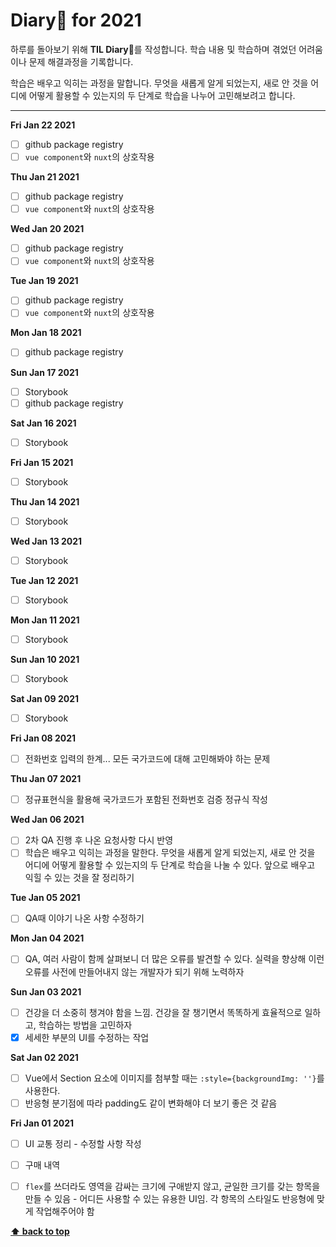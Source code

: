 # Diary📒 for 2021

하루를 돌아보기 위해 **TIL Diary**📒를 작성합니다. 학습 내용 및 학습하며 겪었던 어려움이나 문제 해결과정을 기록합니다. 

학습은 배우고 익히는 과정을 말합니다. 무엇을 새롭게 알게 되었는지, 새로 안 것을 어디에 어떻게 활용할 수 있는지의 두 단계로 학습을 나누어 고민해보려고 합니다. 


---

**Fri Jan 22 2021**
- [ ] github package registry
- [ ] `vue component`와 `nuxt`의 상호작용

**Thu Jan 21 2021**
- [ ] github package registry
- [ ] `vue component`와 `nuxt`의 상호작용

**Wed Jan 20 2021**
- [ ] github package registry
- [ ] `vue component`와 `nuxt`의 상호작용

**Tue Jan 19 2021**
- [ ] github package registry
- [ ] `vue component`와 `nuxt`의 상호작용

**Mon Jan 18 2021**
- [ ] github package registry

**Sun Jan 17 2021**
- [ ] Storybook
- [ ] github package registry

**Sat Jan 16 2021**
- [ ] Storybook

**Fri Jan 15 2021**
- [ ] Storybook

**Thu Jan 14 2021**
- [ ] Storybook

**Wed Jan 13 2021**
- [ ] Storybook

**Tue Jan 12 2021**
- [ ] Storybook

**Mon Jan 11 2021**
- [ ] Storybook

**Sun Jan 10 2021**
- [ ] Storybook

**Sat Jan 09 2021**
- [ ] Storybook

**Fri Jan 08 2021**
- [ ] 전화번호 입력의 한계... 모든 국가코드에 대해 고민해봐야 하는 문제

**Thu Jan 07 2021**
- [ ] 정규표현식을 활용해 국가코드가 포함된 전화번호 검증 정규식 작성

**Wed Jan 06 2021**
- [ ] 2차 QA 진행 후 나온 요청사항 다시 반영
- [ ] 학습은 배우고 익히는 과정을 말한다. 무엇을 새롭게 알게 되었는지, 새로 안 것을 어디에 어떻게 활용할 수 있는지의 두 단계로 학습을 나눌 수 있다. 앞으로 배우고 익힐 수 있는 것을 잘 정리하기

**Tue Jan 05 2021**
- [ ] QA때 이야기 나온 사항 수정하기

**Mon Jan 04 2021**
- [ ] QA, 여러 사람이 함께 살펴보니 더 많은 오류를 발견할 수 있다. 실력을 향상해 이런 오류를 사전에 만들어내지 않는 개발자가 되기 위해 노력하자

**Sun Jan 03 2021**
- [ ] 건강을 더 소중히 챙겨야 함을 느낌. 건강을 잘 챙기면서 똑똑하게 효율적으로 일하고, 학습하는 방법을 고민하자
- [x] 세세한 부분의 UI를 수정하는 작업

**Sat Jan 02 2021**
- [ ] Vue에서 Section 요소에 이미지를 첨부할 때는 `:style={backgroundImg: ''}`를 사용한다.
- [ ] 반응형 분기점에 따라 padding도 같이 변화해야 더 보기 좋은 것 같음

**Fri Jan 01 2021**
- [ ] UI 교통 정리 - 수정할 사항 작성
- [ ] 구매 내역
- [ ] `flex`를 쓰더라도 영역을 감싸는 크기에 구애받지 않고, 균일한 크기를 갖는 항목을 만들 수 있음 - 어디든 사용할 수 있는 유용한 UI임. 각 항목의 스타일도 반응형에 맞게 작업해주어야 함


**[⬆ back to top](#table-of-contents)**

